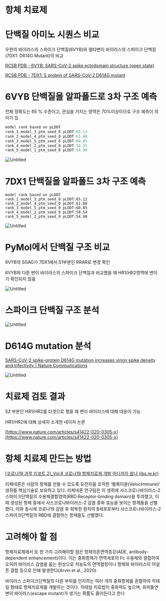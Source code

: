 # 항체 치료제

# 단백질 아미노 시퀀스 비교

우한의 바이러스의 스파이크 단백질(6VYB)와 델타변이 바이러스의 스파이크 단백질(7DX1: D614G Mutant)의 비교

[RCSB PDB - 6VYB: SARS-CoV-2 spike ectodomain structure (open state)](https://www.rcsb.org/structure/6VYB)

[RCSB PDB - 7DX1: S protein of SARS-CoV-2 D614G mutant](https://www.rcsb.org/structure/7DX1)

# 6VYB 단백질을 알파폴드로 3차 구조 예측

 전체 정확도는 65 % 수준이고, 관심을 가지는 영역은 70%이상이므로 구조 예측이 의미가 있

```jsx
model rank based on pLDDT
rank_1_model_3_ptm_seed_0 pLDDT:65.11
rank_2_model_4_ptm_seed_0 pLDDT:61.88
rank_3_model_5_ptm_seed_0 pLDDT:60.85
rank_4_model_2_ptm_seed_0 pLDDT:58.55
rank_5_model_1_ptm_seed_0 pLDDT:54.90
```

![Untitled](asset/antibody/Untitled.png)

# 7DX1 단백질을 알파폴드 3차 구조 예측

```
model rank based on pLDDT
rank_1_model_3_ptm_seed_0 pLDDT:65.12
rank_2_model_4_ptm_seed_0 pLDDT:61.88
rank_3_model_5_ptm_seed_0 pLDDT:60.85
rank_4_model_2_ptm_seed_0 pLDDT:58.54
rank_5_model_1_ptm_seed_0 pLDDT:54.90
```

![Untitled](asset/antibody/Untitled%201.png)

# PyMol에서 단백질 구조 비교

6VYB의 SGAG가 7DX1에서 S1부분인 RRAR로 변경 확인

6VYB와 다른 변이 바이러스의 스파이크 단백질과 비교했을 때 HR1/HR2영역에 변이가 확인되지 않음

![Untitled](asset/antibody/Untitled%202.png)

# 스파이크 단백질 구조 분석

![Untitled](asset/antibody/Untitled%203.png)

# D614G mutation 분석

[SARS-CoV-2 spike-protein D614G mutation increases virion spike density and infectivity | Nature Communications](https://www.nature.com/articles/s41467-020-19808-4)

![Untitled](asset/antibody/Untitled%204.png)

# 치료제 검토 결과

S2 부분인 HR1/HR2를 타겟으로 했을 때 변이 바이러스에 대해 대응이 가능

HR1/HR2에 대해 상세히 소개한 네이처 논문

[https://www.nature.com/articles/s41422-020-0305-x](https://www.nature.com/articles/s41422-020-0305-x)

# 항체 치료제 만드는 방법

[[코로나19 과학 리포트 2]_Vol.8 코로나19 항체치료제 개발 어디까지 왔나 (ibs.re.kr)](https://www.ibs.re.kr/cop/bbs/BBSMSTR_000000001003/selectBoardArticle.do?nttId=19685)

리제네론은 사람의 항체를 만들 수 있도록 유전자를 조작한 ‘벨록이뮨(VelocImmune)’ 생쥐를 핵심기술로 보유하고 있다. 리제네론 연구팀은 이 생쥐에 사스코로나바이러스-2 스파이크단백질의 수용체결합영역(RBD·Receptor-binding domain)을 투여했고, 이때 생성된 항체 중에서 사스코로나바이러스-2 감염 중화 효능을 보이는 항체들을 선별했다. 이와 동시에 코로나19 감염 후 회복한 환자의 B세포로부터 사스코로나바이러스-2 스파이크단백질의 RBD에 결합하는 항체들도 선별했다.

# 고려해야 할 점

항체치료제에서 또 한 가지 고려해야할 점은 항체의존면역증강(ADE, antibody-dependent enhancement)이다. 이는 중화항체가 면역세포의 Fc 수용체와 결합하여 오히려 바이러스 감염을 돕는 현상으로 저농도의 면역혈청이나 항체와 바이러스의 어설픈 결합 등으로 인해 발생한다(Arvin et al., 2020).

바이러스 스파이크단백질의 다른 부위를 인지하는 여러 개의 중화항체를 혼합하여 칵테일 형태로 항체치료제를 개발하는 것이다. 칵테일 치료법이 중화력도 높으며, 회피돌연변이 바이러스(escape mutant)가 생기는 확률도 줄어든다고 한다